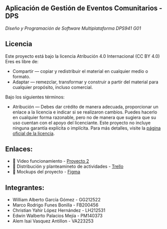 ## Aplicación de Gestión de Eventos Comunitarios - DPS
_Diseño y Programación de Software Multiplataforma DPS941 G01_

## Licencia 
Este proyecto está bajo la licencia Atribución 4.0 Internacional (CC BY 4.0)
Eres es libre de:

- Compartir — copiar y redistribuir el material en cualquier medio o formato.
- Adaptar — remezclar, transformar y construir a partir del material para cualquier propósito, incluso comercial.

Bajo los siguientes términos:
- Atribución — Debes dar crédito de manera adecuada, proporcionar un enlace a la licencia e indicar si se realizaron cambios. Puedes hacerlo en cualquier forma razonable, pero no de manera que sugiera que su uso cuentan con el apoyo del licenciante. Este proyecto no incluye ninguna garantía explícita o implícita. Para más detalles, visite la [página oficial de la licencia](https://creativecommons.org/licenses/by/4.0/deed.es
). 

## Enlaces:

- 📄 Video funcionamiento - [Proyecto 2](https://drive.google.com/file/d/1BCHebGp3LdLyc-aWGXNXJE7wed0KkxiL/view?usp=sharing)
- 📝 Distribución y planteamineto de actividades - [Trello](https://trello.com/b/jaDpn3iW/mi-tablero-de-trello)
- 🌱 Mockups del proyecto - [Figma](https://www.figma.com/proto/0M8XHDrzxFznQYXQUPqszQ/Prototipos?node-id=6-1838)

## Integrantes:

- William Alberto García Gómez - GG212522  
- Marco Rodrigo Funes Bonilla - FB200456 
- Christian Yahir López Hernández - LH212531
- Edwin Walberto Palacios Mejía - PM140373
- Alem Isai Vasquez Antillon - VA223253
